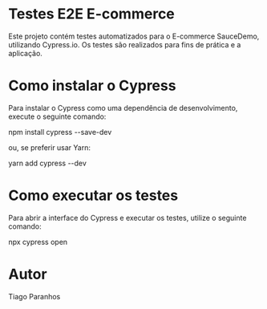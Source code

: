 # Testes E2E E-commerce

Este projeto contém testes automatizados para o E-commerce SauceDemo, utilizando Cypress.io. Os testes são realizados para fins de prática e a aplicação. 

# Como instalar o Cypress

Para instalar o Cypress como uma dependência de desenvolvimento, execute o seguinte comando:

npm install cypress --save-dev

ou, se preferir usar Yarn:

yarn add cypress --dev

# Como executar os testes

Para abrir a interface do Cypress e executar os testes, utilize o seguinte comando:

npx cypress open 

# Autor
Tiago Paranhos
